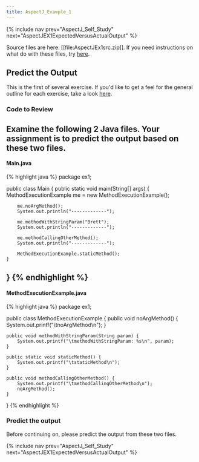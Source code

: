 ```yaml
---
title: AspectJ_Example_1
---
```

{% include nav prev="AspectJ_Self_Study" next="AspectJEX1ExpectedVersusActualOutput" %}

Source files are here: [[file:AspectJEx1src.zip]]. If you need instructions on what do with these files, try [here](ExtractingSourceFilesIntoProject).

## Predict the Output
This is the first of several exercise. If you'd like to get a feel for the general outline for each exercise, take a look [here](AspectJGeneralExerciseOutline).

### Code to Review
Examine the following 2 Java files. Your assignment is to predict the output based on these two files.
----
#### Main.java
{% highlight java %}
package ex1;

public class Main {
	public static void main(String[] args) {
		MethodExecutionExample me = new MethodExecutionExample();

		me.noArgMethod();
		System.out.println("-------------");

		me.methodWithStringParam("Brett");
		System.out.println("-------------");

		me.methodCallingOtherMethod();
		System.out.println("-------------");

		MethodExecutionExample.staticMethod();
	}
}
{% endhighlight %}
----
#### MethodExecutionExample.java
{% highlight java %}
package ex1;


public class MethodExecutionExample {
	public void noArgMethod() {
		System.out.printf("\tnoArgMethod\n");
	}

	public void methodWithStringParam(String param) {
		System.out.printf("\tmethodWithStringParam: %s\n", param);
	}

	public static void staticMethod() {
		System.out.printf("\tstaticMethod\n");
	}

	public void methodCallingOtherMethod() {
		System.out.printf("\tmethodCallingOtherMethod\n");
		noArgMethod();
	}
}
{% endhighlight %}

### Predict the output
Before continuing on, please predict the output from these two files.

{% include nav prev="AspectJ_Self_Study" next="AspectJEX1ExpectedVersusActualOutput" %}
